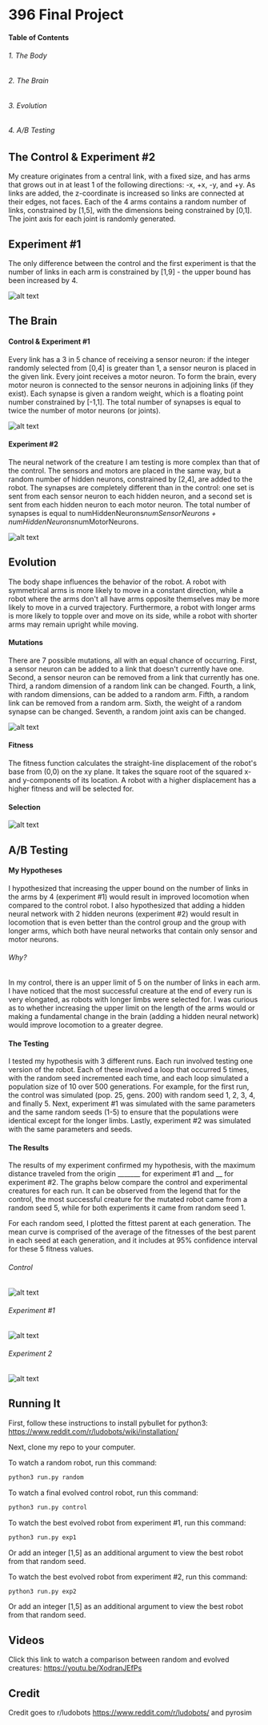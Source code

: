 # 396 Final Project

#### Table of Contents
###### 1. The Body
###### 2. The Brain
###### 3. Evolution
###### 4. A/B Testing

## The Control & Experiment #2
My creature originates from a central link, with a fixed size, and has arms that grows out in at least 1 of the following directions: -x, +x, -y, and +y. As links are added, the z-coordinate is increased so links are connected at their edges, not faces. Each of the 4 arms contains a random number of links, constrained by [1,5], with the dimensions being constrained by [0,1]. The joint axis for each joint is randomly generated. 

## Experiment #1
The only difference between the control and the first experiment is that the number of links in each arm is constrained by [1,9] - the upper bound has been increased by 4. 

![alt text](https://github.com/juliagangi/mybots/blob/finalExperiment/bodyydiagram.png?raw=true)

## The Brain
#### Control & Experiment #1
Every link has a 3 in 5 chance of receiving a sensor neuron: if the integer randomly selected from [0,4] is greater than 1, a sensor neuron is placed in the given link. Every joint receives a motor neuron. To form the brain, every motor neuron is connected to the sensor neurons in adjoining links (if they exist). Each synapse is given a random weight, which is a floating point number constrained by [-1,1]. The total number of synapses is equal to twice the number of motor neurons (or joints).

![alt text](https://github.com/juliagangi/mybots/blob/finalExperiment/braindiagram.png?raw=true)

#### Experiment #2
The neural network of the creature I am testing is more complex than that of the control. The sensors and motors are placed in the same way, but a random number of hidden neurons, constrained by [2,4], are added to the robot. The synapses are completely different than in the control: one set is sent from each sensor neuron to each hidden neuron, and a second set is sent from each hidden neuron to each motor neuron. The total number of synapses is equal to numHiddenNeurons*numSensorNeurons + numHiddenNeurons*numMotorNeurons.

![alt text](https://github.com/juliagangi/mybots/blob/finalExperiment/neuralnetwork.png?raw=true)

## Evolution
The body shape influences the behavior of the robot. A robot with symmetrical arms is more likely to move in a constant direction, while a robot where the arms don't all have arms opposite themselves may be more likely to move in a curved trajectory. Furthermore, a robot with longer arms is more likely to topple over and move on its side, while a robot with shorter arms may remain upright while moving.

#### Mutations
There are 7 possible mutations, all with an equal chance of occurring. First, a sensor neuron can be added to a link that doesn't currently have one. Second, a sensor neuron can be removed from a link that currently has one. Third, a random dimension of a random link can be changed. Fourth, a link, with random dimensions, can be added to a random arm. Fifth, a random link can be removed from a random arm. Sixth, the weight of a random synapse can be changed. Seventh, a random joint axis can be changed. 

![alt text](https://github.com/juliagangi/mybots/blob/finalExperiment/mutations.png?raw=true)

#### Fitness 
The fitness function calculates the straight-line displacement of the robot's base from (0,0) on the xy plane. It takes the square root of the squared x- and y-components of its location. A robot with a higher displacement has a higher fitness and will be selected for.

#### Selection
![alt text](https://github.com/juliagangi/mybots/blob/finalExperiment/selection.png?raw=true)

## A/B Testing
#### My Hypotheses

I hypothesized that increasing the upper bound on the number of links in the arms by 4 (experiment #1) would result in improved locomotion when compared to the control robot. I also hypothesized that adding a hidden neural network with 2 hidden neurons (experiment #2) would result in locomotion that is even better than the control group and the group with longer arms, which both have neural networks that contain only sensor and motor neurons. 

###### Why?
In my control, there is an upper limit of 5 on the number of links in each arm. I have noticed that the most successful creature at the end of every run is very elongated, as robots with longer limbs were selected for. I was curious as to whether increasing the upper limit on the length of the arms would or making a fundamental change in the brain (adding a hidden neural network) would improve locomotion to a greater degree.

#### The Testing
I tested my hypothesis with 3 different runs. Each run involved testing one version of the robot. Each of these involved a loop that occurred 5 times, with the random seed incremented each time, and each loop simulated a population size of 10 over 500 generations. For example, for the first run, the control was simulated (pop. 25, gens. 200) with random seed 1, 2, 3, 4, and finally 5. Next, experiment #1 was simulated with the same parameters and the same random seeds (1-5) to ensure that the populations were identical except for the longer limbs. Lastly, experiment #2 was simulated with the same parameters and seeds.

#### The Results
The results of my experiment confirmed my hypothesis, with the maximum distance traveled from the origin _______ for experiment #1 and __ for experiment #2. The graphs below compare the control and experimental creatures for each run. It can be observed from the legend that for the control, the most successful creature for the mutated robot came from a random seed 5, while for both experiments it came from random seed 1.

For each random seed, I plotted the fittest parent at each generation. The mean curve is comprised of the average of the fitnesses of the best parent in each seed at each generation, and it includes at 95% confidence interval for these 5 fitness values. 

###### Control
![alt text](https://github.com/juliagangi/mybots/blob/finalExperiment/plot1.png?raw=true)

###### Experiment #1
![alt text](https://github.com/juliagangi/mybots/blob/finalExperiment/plot2.png?raw=true)

###### Experiment 2
![alt text](https://github.com/juliagangi/mybots/blob/finalExperiment/plot3.png?raw=true)

## Running It
First, follow these instructions to install pybullet for python3: <https://www.reddit.com/r/ludobots/wiki/installation/> 

Next, clone my repo to your computer.

To watch a random robot, run this command:

```bash
python3 run.py random
```

To watch a final evolved control robot, run this command:

```bash
python3 run.py control
```

To watch the best evolved robot from experiment #1, run this command:

```bash
python3 run.py exp1
```
Or add an integer [1,5] as an additional argument to view the best robot from that random seed.

To watch the best evolved robot from experiment #2, run this command:

```bash
python3 run.py exp2
```
Or add an integer [1,5] as an additional argument to view the best robot from that random seed.

## Videos

Click this link to watch a comparison between random and evolved creatures: <https://youtu.be/XodranJEfPs>

## Credit

Credit goes to r/ludobots <https://www.reddit.com/r/ludobots/> and pyrosim

